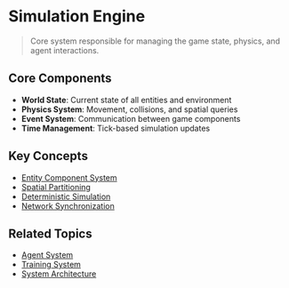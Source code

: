 # Simulation Engine

> Core system responsible for managing the game state, physics, and agent interactions.

## Core Components

- **World State**: Current state of all entities and environment
- **Physics System**: Movement, collisions, and spatial queries
- **Event System**: Communication between game components
- **Time Management**: Tick-based simulation updates

## Key Concepts

- [Entity Component System](ecs.md)
- [Spatial Partitioning](spatial_partitioning.md)
- [Deterministic Simulation](determinism.md)
- [Network Synchronization](networking/overview.md)

## Related Topics

- [Agent System](../agents/overview.md)
- [Training System](../training/overview.md)
- [System Architecture](../architecture/overview.md)
